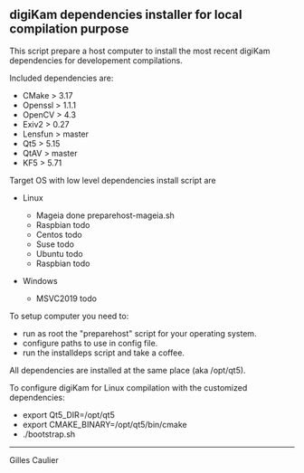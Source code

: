 digiKam dependencies installer for local compilation purpose
------------------------------------------------------------

This script prepare a host computer to install the most recent digiKam dependencies for developement compilations.

Included dependencies are:

- CMake         > 3.17
- Openssl       > 1.1.1
- OpenCV        > 4.3
- Exiv2         > 0.27
- Lensfun       > master
- Qt5           > 5.15
- QtAV          > master
- KF5           > 5.71

Target OS with low level dependencies install script are

- Linux
    * Mageia    done        preparehost-mageia.sh
    * Raspbian  todo
    * Centos    todo
    * Suse      todo
    * Ubuntu    todo
    * Raspbian  todo

- Windows
    * MSVC2019  todo

To setup computer you need to:

- run as root the "preparehost" script for your operating system.
- configure paths to use in config file.
- run the installdeps script and take a coffee.

All dependencies are installed at the same place (aka /opt/qt5).

To configure digiKam for Linux compilation with the customized dependencies:

- export Qt5_DIR=/opt/qt5
- export CMAKE_BINARY=/opt/qt5/bin/cmake
- ./bootstrap.sh

------------------------------------------------------------
Gilles Caulier